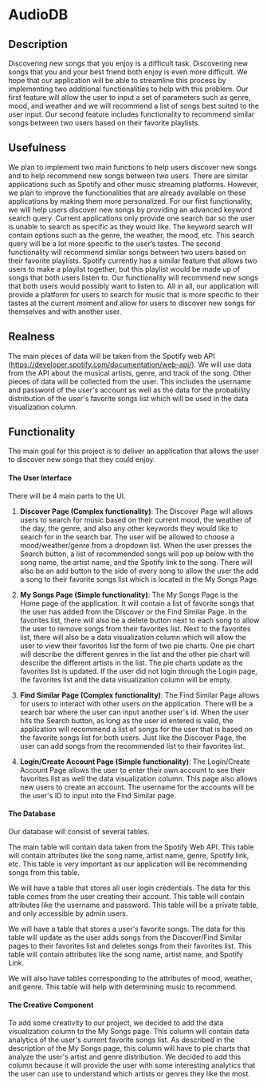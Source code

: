 # AudioDB

## Description

Discovering new songs that you enjoy is a difficult task. Discovering new songs that you and your best friend both enjoy is even more difficult. We hope that our application will be able to streamline this process by implementing two additional functionalities to help with this problem. Our first feature will allow the user to input a set of parameters such as genre, mood, and weather and we will recommend a list of songs best suited to the user input. Our second feature includes functionality to recommend similar songs between two users based on their favorite playlists.

## Usefulness

We plan to implement two main functions to help users discover new songs and to help recommend new songs between two users. There are similar applications such as Spotify and other music streaming platforms. However, we plan to improve the functionalities that are already available on these applications by making them more personalized. For our first functionality, we will help users discover new songs by providing an advanced keyword search query. Current applications only provide one search bar so the user is unable to search as specific as they would like. The keyword search will contain options such as the genre, the weather, the mood, etc. This search query will be a lot more specific to the user’s tastes. The second functionality will recommend similar songs between two users based on their favorite playlists. Spotify currently has a similar feature that allows two users to make a playlist together, but this playlist would be made up of songs that both users listen to. Our functionality will recommend new songs that both users would possibly want to listen to. All in all, our application will provide a platform for users to search for music that is more specific to their tastes at the current moment and allow for users to discover new songs for themselves and with another user.

## Realness

The main pieces of data will be taken from the Spotify web API (https://developer.spotify.com/documentation/web-api/). We will use data from the API about the musical artists, genre, and track of the song. Other pieces of data will be collected from the user. This includes the username and password of the user's account as well as the data for the probability distribution of the user's favorite songs list which will be used in the data visualization column.

## Functionality

The main goal for this project is to deliver an application that allows the user to discover new songs that they could enjoy. 

#### The User Interface

There will be 4 main parts to the UI.

1. **Discover Page (Complex functionality)**:
The Discover Page will allows users to search for music based on their current mood, the weather of the day, the genre, and also any other keywords they would  like to search for in the search bar. The user will be allowed to choose a mood/weather/genre from a dropdown list. When the user presses the Search button, a list of recommended songs will pop up below with the song name, the artist name, and the Spotify link to the song. There will also be an add button to the side of every song to allow the user the add a song to their favorite songs list which is located in the My Songs Page.

2. **My Songs Page (Simple functionality)**:
The My Songs Page is the Home page of the application. It will contain a list of favorite songs that the user has added from the Discover or the Find Similar Page. In the favorites list, there will also be a delete button next to each song to allow the user to remove songs from their favorites list. Next to the favorites list, there will also be a data visualization column which will allow the user to view their favorites list the form of two pie charts. One pie chart will describe the different genres in the list and the other pie chart will describe the different artists in the list. The pie charts update as the favorites list is updated.
If the user did not login through the Login page, the favorites list and the data visualization column will be empty.

3. **Find Similar Page (Complex functionality)**:
The Find Similar Page allows for users to interact with other users on the application. There will be a search bar where the user can input another user's id. When the user hits the Search button, as long as the user id entered is valid, the application will recommend a list of songs for the user that is based on the favorite songs list for both users. Just like the Discover Page, the user can add songs from the recommended list to their favorites list.

4. **Login/Create Account Page (Simple functionality)**:
The Login/Create Account Page allows the user to enter their own account to see their favorites list as well the data visualization column. This page also allows new users to create an account. The username for the accounts will be the user's ID to input into the Find Similar page.

#### The Database

Our database will consist of several tables. 

The main table will contain data taken from the Spotify Web API. This table will contain attributes like the song name, artist name, genre, Spotify link, etc. This table is very important as our application will be recommending songs from this table.

We will have a table that stores all user login credentials. The data for this table comes from the user creating their account. This table will contain attributes like the username and password. This table will be a private table, and only accessible by admin users.

We will have a table that stores a user's favorite songs. The data for this table will update as the user adds songs from the Discover/Find Similar pages to their favorites list and deletes songs from their favorites list. This table will contain attributes like the song name, artist name, and Spotify Link.

We will also have tables corresponding to the attributes of mood, weather, and genre. This table will help with determining music to recommend.

#### The Creative Component

To add some creativity to our project, we decided to add the data visualization column to the My Songs page. This column will contain data analytics of the user's current favorite songs list. As described in the description of the My Songs page, this column will have to pie charts that analyze the user's artist and genre distribution. We decided to add this column because it will provide the user with some interesting analytics that the user can use to understand which artists or genres they like the most.
